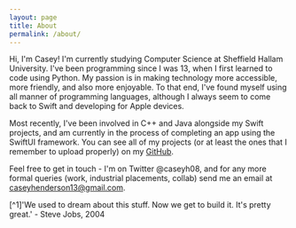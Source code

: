 ```yaml
---
layout: page
title: About
permalink: /about/
---
```


Hi, I'm Casey! I'm currently studying Computer Science at Sheffield Hallam University. I've been programming since I was 13, when I first learned to code using Python. My passion is in making technology more accessible, more friendly, and also more enjoyable. To that end, I've found myself using all manner of programming languages, although I always seem to come back to Swift and developing for Apple devices.

Most recently, I've been involved in C++ and Java alongside my Swift projects, and am currently in the process of completing an app using the SwiftUI framework. You can see all of my projects (or at least the ones that I remember to upload properly) on my [GitHub](https://github.com/caseyhenderson).

Feel free to get in touch - I'm on Twitter @caseyh08, and for any more formal queries (work, industrial placements, collab) send me an email at caseyhenderson13@gmail.com.


[^1]'We used to dream about this stuff. Now we get to build it. It's pretty great.' - Steve Jobs, 2004
